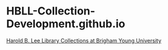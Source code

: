 # HBLL-Collection-Development.github.io
[Harold B. Lee Library Collections at Brigham Young University](http://hbll-collection-development.github.io/)
